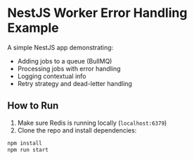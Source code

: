 # NestJS Worker Error Handling Example

A simple NestJS app demonstrating:

- Adding jobs to a queue (BullMQ)
- Processing jobs with error handling
- Logging contextual info
- Retry strategy and dead-letter handling

## How to Run

1. Make sure Redis is running locally (`localhost:6379`)
2. Clone the repo and install dependencies:

```bash
npm install
npm run start
